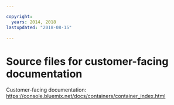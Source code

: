 ```yaml
---

copyright:
  years: 2014, 2018
lastupdated: "2018-08-15"

---
```



# Source files for customer-facing documentation

Customer-facing documentation: https://console.bluemix.net/docs/containers/container_index.html



